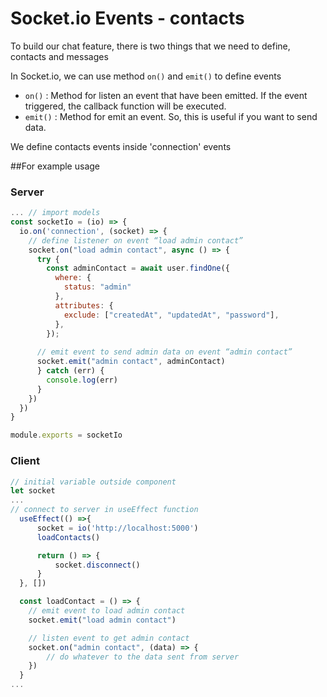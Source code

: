 # Socket.io Events - contacts

To build our chat feature, there is two things that we need to define, contacts and messages

In Socket.io, we can use method `on()` and `emit()` to define events
* `on()`    : Method for listen an event that have been emitted. If the event triggered, the callback function will be executed.
* `emit()`  : Method for emit an event. So, this is useful if you want to send data.

We define contacts events inside 'connection' events

##For example usage

### Server
```javascript
... // import models
const socketIo = (io) => {
  io.on('connection', (socket) => {
    // define listener on event “load admin contact”
    socket.on("load admin contact", async () => {
      try {
        const adminContact = await user.findOne({
          where: {
            status: "admin"
          },
          attributes: {
            exclude: ["createdAt", "updatedAt", "password"],
          },
        });
    
      // emit event to send admin data on event “admin contact”
      socket.emit("admin contact", adminContact)
      } catch (err) {
        console.log(err)
      }
    })
  })
}

module.exports = socketIo
```

### Client
```javascript
// initial variable outside component
let socket
...
// connect to server in useEffect function
  useEffect(() =>{
      socket = io('http://localhost:5000')
      loadContacts()

      return () => {
          socket.disconnect()
      }
  }, [])

  const loadContact = () => {
    // emit event to load admin contact
    socket.emit("load admin contact")

    // listen event to get admin contact
    socket.on("admin contact", (data) => {
        // do whatever to the data sent from server
    })
  }
...

```